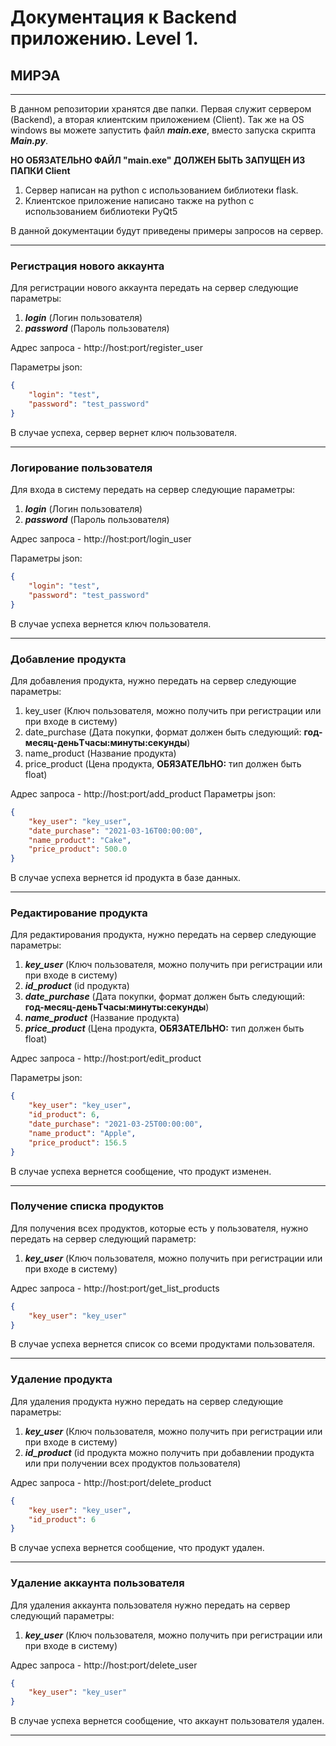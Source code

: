 # Документация к Backend приложению. Level 1.
## МИРЭА

---
В данном репозитории хранятся две папки.
Первая служит сервером (Backend), а вторая клиентским приложением (Client). Так же на OS windows вы можете запустить
файл ***main.exe***, вместо запуска скрипта ***Main.py***. 

**НО ОБЯЗАТЕЛЬНО ФАЙЛ "main.exe" ДОЛЖЕН БЫТЬ ЗАПУЩЕН ИЗ ПАПКИ Client**

1. Сервер написан на python с использованием библиотеки flask.
2. Клиентское приложение написано также на python с использованием библиотеки PyQt5

В данной документации будут приведены примеры запросов на сервер.

---

### Регистрация нового аккаунта
Для регистрации нового аккаунта передать на сервер следующие параметры:
1. ***login*** (Логин пользователя)
2. ***password*** (Пароль пользователя)

Адрес запроса - http://host:port/register_user

Параметры json:
```json
{
    "login": "test",
    "password": "test_password"
}
```
В случае успеха, сервер вернет ключ пользователя.

---

### Логирование пользователя
Для входа в систему передать на сервер следующие параметры:
1. ***login*** (Логин пользователя)
2. ***password*** (Пароль пользователя)

Адрес запроса - http://host:port/login_user

Параметры json:
```json
{
    "login": "test",
    "password": "test_password"
}
```
В случае успеха вернется ключ пользователя.

---

### Добавление продукта
Для добавления продукта, нужно передать на сервер следующие параметры:
1. key_user (Ключ пользователя, можно получить при регистрации или при входе в систему)
2. date_purchase (Дата покупки, формат должен быть следующий: **год-месяц-деньTчасы:минуты:секунды**)
3. name_product (Название продукта)
4. price_product (Цена продукта, **ОБЯЗАТЕЛЬНО:** тип должен быть float)

Адрес запроса - http://host:port/add_product
Параметры json:
```json
{
    "key_user": "key_user",
    "date_purchase": "2021-03-16T00:00:00",
    "name_product": "Cake",
    "price_product": 500.0
}
```
В случае успеха вернется id продукта в базе данных.

---

### Редактирование продукта
Для редактирования продукта, нужно передать на сервер следующие параметры:
1. ***key_user*** (Ключ пользователя, можно получить при регистрации или при входе в систему)
2. ***id_product*** (id продукта) 
3. ***date_purchase*** (Дата покупки, формат должен быть следующий: **год-месяц-деньTчасы:минуты:секунды**)
4. ***name_product*** (Название продукта)
5. ***price_product*** (Цена продукта, **ОБЯЗАТЕЛЬНО:** тип должен быть float)

Адрес запроса - http://host:port/edit_product

Параметры json:
```json
{
    "key_user": "key_user",
    "id_product": 6,
    "date_purchase": "2021-03-25T00:00:00",
    "name_product": "Apple",
    "price_product": 156.5
}
```
В случае успеха вернется сообщение, что продукт изменен.

---

### Получение списка продуктов
Для получения всех продуктов, которые есть у пользователя, нужно передать на сервер следующий параметр:
1. ***key_user*** (Ключ пользователя, можно получить при регистрации или при входе в систему)

Адрес запроса - http://host:port/get_list_products

```json
{
    "key_user": "key_user"
}
```
В случае успеха вернется список со всеми продуктами пользователя.

---

### Удаление продукта
Для удаления продукта нужно передать на сервер следующие параметры:
1. ***key_user*** (Ключ пользователя, можно получить при регистрации или при входе в систему)
2. ***id_product*** (id продукта можно получить при добавлении продукта или при получении всех продуктов пользователя)

Адрес запроса - http://host:port/delete_product

```json
{
    "key_user": "key_user",
    "id_product": 6
}
```
В случае успеха вернется сообщение, что продукт удален.

---

### Удаление аккаунта пользователя

Для удаления аккаунта пользователя нужно передать на сервер следующий параметры:
1. ***key_user*** (Ключ пользователя, можно получить при регистрации или при входе в систему)

Адрес запроса - http://host:port/delete_user

```json
{
    "key_user": "key_user"
}
```
В случае успеха вернется сообщение, что аккаунт пользователя удален.

---
